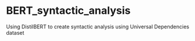 # BERT_syntactic_analysis
Using DistilBERT to create syntactic analysis using Universal Dependencies dataset
